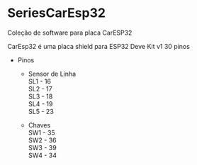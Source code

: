 # SeriesCarEsp32
Coleção de software para placa CarESP32

CarEsp32 é uma placa shield para ESP32 Deve Kit v1 30 pinos

* Pinos
  * Sensor de Linha  
SL1 - 16  
SL2 - 17  
SL3 - 18  
SL4 - 19  
SL5 - 23

  * Chaves  
SW1 - 35  
SW2 - 36  
SW3 - 39  
SW4 - 34  



